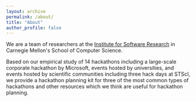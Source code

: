 ```yaml
---
layout: archive
permalink: /about/
title: "About"
author_profile: false
---
```


We are a team of researchers at the <a href = "https://www.isri.cmu.edu/">Institute for Software Research</a> in Carnegie Mellon's School of Computer Science.

Based on our empirical study of 14 hackathons including a large-scale corporate hackathon by Microsoft, events hosted by universities, and events hosted by scientific communities including three hack days at STScI, we provide a hackathon planning kit for three of the most common types of hackathons and other resources which we think are useful for hackathon planning.
